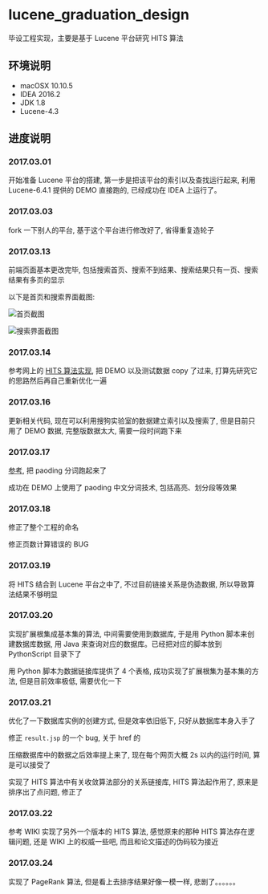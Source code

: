 # lucene_graduation_design

毕设工程实现，主要是基于 Lucene 平台研究 HITS 算法

## 环境说明

* macOSX 10.10.5
* IDEA 2016.2
* JDK 1.8
* Lucene-4.3

## 进度说明

### 2017.03.01

开始准备 Lucene 平台的搭建, 第一步是把该平台的索引以及查找运行起来, 利用 Lucene-6.4.1 提供的 DEMO 直接跑的, 已经成功在 IDEA 上运行了。

### 2017.03.03

fork 一下别人的平台, 基于这个平台进行修改好了, 省得重复造轮子

### 2017.03.13

前端页面基本更改完毕, 包括搜索首页、搜索不到结果、搜索结果只有一页、搜索结果有多页的显示

以下是首页和搜索界面截图:

![首页截图](https://github.com/L1nwatch/lucene-graduation-design/blob/master/%E6%90%9C%E7%B4%A2%E9%A6%96%E9%A1%B5-min.jpg?raw=true)

![搜索界面截图](https://github.com/L1nwatch/lucene-graduation-design/blob/master/%E6%90%9C%E7%B4%A2%E7%BB%93%E6%9E%9C-min.jpg?raw=true)

### 2017.03.14

参考网上的 [HITS 算法实现](http://blog.csdn.net/androidlushangderen/article/details/43311943#), 把 DEMO 以及测试数据 copy 了过来, 打算先研究它的思路然后再自己重新优化一遍

### 2017.03.16

更新相关代码, 现在可以利用搜狗实验室的数据建立索引以及搜索了, 但是目前只用了 DEMO 数据, 完整版数据太大, 需要一段时间跑下来

### 2017.03.17

[参考](http://git.oschina.net/zhzhenqin/paoding-analysis), 把 paoding 分词跑起来了

成功在 DEMO 上使用了 paoding 中文分词技术, 包括高亮、划分段等效果

### 2017.03.18

修正了整个工程的命名

修正页数计算错误的 BUG

### 2017.03.19

将 HITS 结合到 Lucene 平台之中了, 不过目前链接关系是伪造数据, 所以导致算法结果不够明显

### 2017.03.20

实现扩展根集成基本集的算法, 中间需要使用到数据库, 于是用 Python 脚本来创建数据库数据, 用 Java 来查询对应的数据库。已经把对应的脚本放到 PythonScript 目录下了

用 Python 脚本为数据链接库提供了 4 个表格,  成功实现了扩展根集为基本集的方法, 但是目前效率极低, 需要优化一下

### 2017.03.21

优化了一下数据库实例的创建方式, 但是效率依旧低下, 只好从数据库本身入手了

修正 `result.jsp` 的一个 bug, 关于 href 的

压缩数据库中的数据之后效率提上来了, 现在每个网页大概 2s 以内的运行时间, 算是可以接受了

实现了 HITS 算法中有关收敛算法部分的关系链接库, HITS 算法起作用了, 原来是排序出了点问题, 修正了

### 2017.03.22

参考 WIKI 实现了另外一个版本的 HITS 算法, 感觉原来的那种 HITS 算法存在逻辑问题, 还是 WIKI 上的权威一些吧, 而且和论文描述的伪码较为接近

### 2017.03.24

 实现了 PageRank 算法, 但是看上去排序结果好像一模一样, 悲剧了。。。。。。